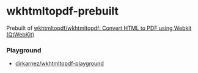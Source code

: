 wkhtmltopdf-prebuilt
====================
Prebuilt of [wkhtmltopdf/wkhtmltopdf: Convert HTML to PDF using Webkit (QtWebKit)](https://github.com/wkhtmltopdf/wkhtmltopdf)

### Playground
- [dirkarnez/wkhtmltopdf-playground](https://github.com/dirkarnez/wkhtmltopdf-playground)